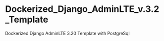 # Dockerized_Django_AdminLTE_v.3.2_Template
Dockerized Django AdminLTE 3.20 Template with PostgreSql
